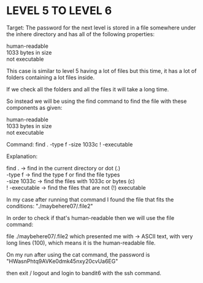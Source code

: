 # LEVEL 5 TO LEVEL 6

Target: The password for the next level is stored in a file somewhere under the inhere directory and has all of the following properties:

human-readable<br>
1033 bytes in size<br>
not executable<br>

This case is similar to level 5 having a lot of files but this time, it has a lot of folders containing a lot files inside.<br>

If we check all the folders and all the files it will take a long time.<br>

So instead we will be using the find command to find the file with these components as given:

human-readable<br>
1033 bytes in size<br>
not executable<br>

Command: find . -type f -size 1033c ! -executable<br>

Explanation: 

find . -> find in the current directory or dot (.)<br>
-type f -> find the type f or find the file types<br>
-size 1033c -> find the files with 1033c or bytes (c)<br>
! -executable -> find the files that are not (!) executable<br>

In my case after running that command I found the file that fits the conditions: "./maybehere07/.file2"<br>

In order to check if that's human-readable then we will use the file command:

file ./maybehere07/.file2 which presented me with -> ASCII text, with very long lines (100), which means it is the human-readable file.

On my run after using the cat command, the password is "HWasnPhtq9AVKe0dmk45nxy20cvUa6EG"

then exit / logout and login to bandit6 with the ssh command.
